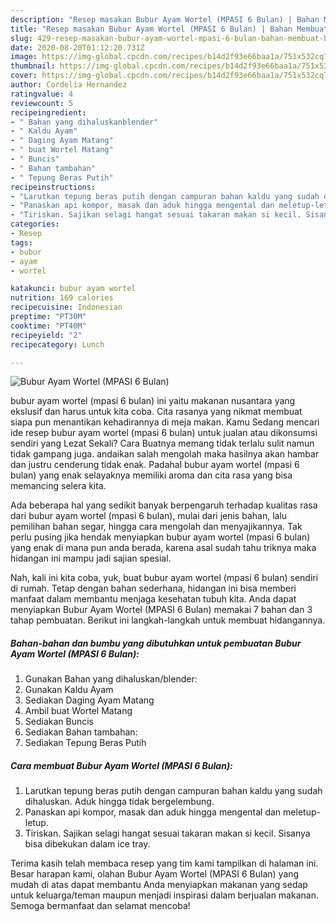 ```yaml
---
description: "Resep masakan Bubur Ayam Wortel (MPASI 6 Bulan) | Bahan Membuat Bubur Ayam Wortel (MPASI 6 Bulan) Yang Enak Dan Lezat"
title: "Resep masakan Bubur Ayam Wortel (MPASI 6 Bulan) | Bahan Membuat Bubur Ayam Wortel (MPASI 6 Bulan) Yang Enak Dan Lezat"
slug: 429-resep-masakan-bubur-ayam-wortel-mpasi-6-bulan-bahan-membuat-bubur-ayam-wortel-mpasi-6-bulan-yang-enak-dan-lezat
date: 2020-08-20T01:12:20.731Z
image: https://img-global.cpcdn.com/recipes/b14d2f93e66baa1a/751x532cq70/bubur-ayam-wortel-mpasi-6-bulan-foto-resep-utama.jpg
thumbnail: https://img-global.cpcdn.com/recipes/b14d2f93e66baa1a/751x532cq70/bubur-ayam-wortel-mpasi-6-bulan-foto-resep-utama.jpg
cover: https://img-global.cpcdn.com/recipes/b14d2f93e66baa1a/751x532cq70/bubur-ayam-wortel-mpasi-6-bulan-foto-resep-utama.jpg
author: Cordelia Hernandez
ratingvalue: 4
reviewcount: 5
recipeingredient:
- " Bahan yang dihaluskanblender"
- " Kaldu Ayam"
- " Daging Ayam Matang"
- " buat Wortel Matang"
- " Buncis"
- " Bahan tambahan"
- " Tepung Beras Putih"
recipeinstructions:
- "Larutkan tepung beras putih dengan campuran bahan kaldu yang sudah dihaluskan. Aduk hingga tidak bergelembung."
- "Panaskan api kompor, masak dan aduk hingga mengental dan meletup-letup."
- "Tiriskan. Sajikan selagi hangat sesuai takaran makan si kecil. Sisanya bisa dibekukan dalam ice tray."
categories:
- Resep
tags:
- bubur
- ayam
- wortel

katakunci: bubur ayam wortel 
nutrition: 169 calories
recipecuisine: Indonesian
preptime: "PT30M"
cooktime: "PT40M"
recipeyield: "2"
recipecategory: Lunch

---
```



![Bubur Ayam Wortel (MPASI 6 Bulan)](https://img-global.cpcdn.com/recipes/b14d2f93e66baa1a/751x532cq70/bubur-ayam-wortel-mpasi-6-bulan-foto-resep-utama.jpg)


bubur ayam wortel (mpasi 6 bulan) ini yaitu makanan nusantara yang ekslusif dan harus untuk kita coba. Cita rasanya yang nikmat membuat siapa pun menantikan kehadirannya di meja makan.
Kamu Sedang mencari ide resep bubur ayam wortel (mpasi 6 bulan) untuk jualan atau dikonsumsi sendiri yang Lezat Sekali? Cara Buatnya memang tidak terlalu sulit namun tidak gampang juga. andaikan salah mengolah maka hasilnya akan hambar dan justru cenderung tidak enak. Padahal bubur ayam wortel (mpasi 6 bulan) yang enak selayaknya memiliki aroma dan cita rasa yang bisa memancing selera kita.

Ada beberapa hal yang sedikit banyak berpengaruh terhadap kualitas rasa dari bubur ayam wortel (mpasi 6 bulan), mulai dari jenis bahan, lalu pemilihan bahan segar, hingga cara mengolah dan menyajikannya. Tak perlu pusing jika hendak menyiapkan bubur ayam wortel (mpasi 6 bulan) yang enak di mana pun anda berada, karena asal sudah tahu triknya maka hidangan ini mampu jadi sajian spesial.




Nah, kali ini kita coba, yuk, buat bubur ayam wortel (mpasi 6 bulan) sendiri di rumah. Tetap dengan bahan sederhana, hidangan ini bisa memberi manfaat dalam membantu menjaga kesehatan tubuh kita. Anda dapat menyiapkan Bubur Ayam Wortel (MPASI 6 Bulan) memakai 7 bahan dan 3 tahap pembuatan. Berikut ini langkah-langkah untuk membuat hidangannya.

<!--inarticleads1-->

##### Bahan-bahan dan bumbu yang dibutuhkan untuk pembuatan Bubur Ayam Wortel (MPASI 6 Bulan):

1. Gunakan  Bahan yang dihaluskan/blender:
1. Gunakan  Kaldu Ayam
1. Sediakan  Daging Ayam Matang
1. Ambil  buat Wortel Matang
1. Sediakan  Buncis
1. Sediakan  Bahan tambahan:
1. Sediakan  Tepung Beras Putih




<!--inarticleads2-->

##### Cara membuat Bubur Ayam Wortel (MPASI 6 Bulan):

1. Larutkan tepung beras putih dengan campuran bahan kaldu yang sudah dihaluskan. Aduk hingga tidak bergelembung.
1. Panaskan api kompor, masak dan aduk hingga mengental dan meletup-letup.
1. Tiriskan. Sajikan selagi hangat sesuai takaran makan si kecil. Sisanya bisa dibekukan dalam ice tray.




Terima kasih telah membaca resep yang tim kami tampilkan di halaman ini. Besar harapan kami, olahan Bubur Ayam Wortel (MPASI 6 Bulan) yang mudah di atas dapat membantu Anda menyiapkan makanan yang sedap untuk keluarga/teman maupun menjadi inspirasi dalam berjualan makanan. Semoga bermanfaat dan selamat mencoba!
